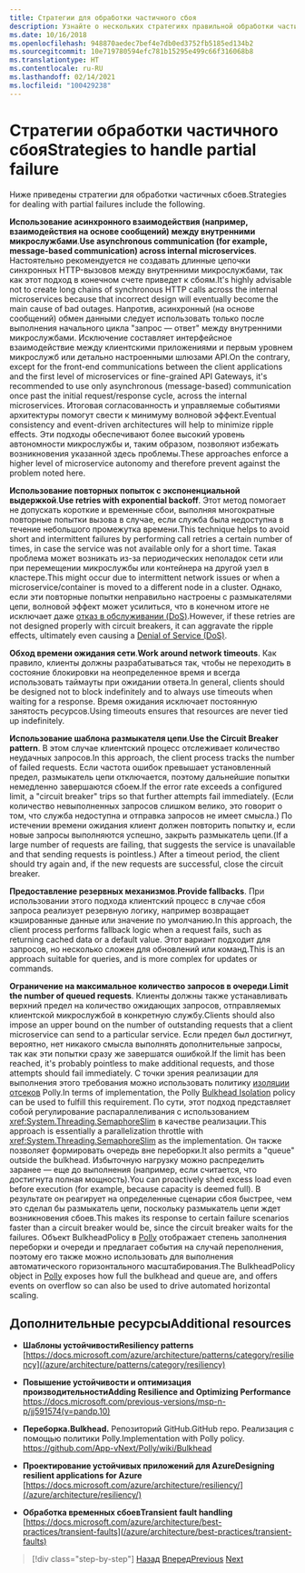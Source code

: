 ```yaml
---
title: Стратегии для обработки частичного сбоя
description: Узнайте о нескольких стратегиях правильной обработки частичных сбоев.
ms.date: 10/16/2018
ms.openlocfilehash: 948870aedec7bef4e7db0ed3752fb5185ed134b2
ms.sourcegitcommit: 10e719780594efc781b15295e499c66f316068b8
ms.translationtype: HT
ms.contentlocale: ru-RU
ms.lasthandoff: 02/14/2021
ms.locfileid: "100429238"
---
```

# <a name="strategies-to-handle-partial-failure"></a><span data-ttu-id="ff36f-103">Стратегии обработки частичного сбоя</span><span class="sxs-lookup"><span data-stu-id="ff36f-103">Strategies to handle partial failure</span></span>

<span data-ttu-id="ff36f-104">Ниже приведены стратегии для обработки частичных сбоев.</span><span class="sxs-lookup"><span data-stu-id="ff36f-104">Strategies for dealing with partial failures include the following.</span></span>

<span data-ttu-id="ff36f-105">**Использование асинхронного взаимодействия (например, взаимодействия на основе сообщений) между внутренними микрослужбами**.</span><span class="sxs-lookup"><span data-stu-id="ff36f-105">**Use asynchronous communication (for example, message-based communication) across internal microservices**.</span></span> <span data-ttu-id="ff36f-106">Настоятельно рекомендуется не создавать длинные цепочки синхронных HTTP-вызовов между внутренними микрослужбами, так как этот подход в конечном счете приведет к сбоям.</span><span class="sxs-lookup"><span data-stu-id="ff36f-106">It's highly advisable not to create long chains of synchronous HTTP calls across the internal microservices because that incorrect design will eventually become the main cause of bad outages.</span></span> <span data-ttu-id="ff36f-107">Напротив, асинхронный (на основе сообщений) обмен данными следует использовать только после выполнения начального цикла "запрос — ответ" между внутренними микрослужбами. Исключение составляет интерфейсное взаимодействие между клиентскими приложениями и первым уровнем микрослужб или детально настроенными шлюзами API.</span><span class="sxs-lookup"><span data-stu-id="ff36f-107">On the contrary, except for the front-end communications between the client applications and the first level of microservices or fine-grained API Gateways, it's recommended to use only asynchronous (message-based) communication once past the initial request/response cycle, across the internal microservices.</span></span> <span data-ttu-id="ff36f-108">Итоговая согласованность и управляемые событиями архитектуры помогут свести к минимуму волновой эффект.</span><span class="sxs-lookup"><span data-stu-id="ff36f-108">Eventual consistency and event-driven architectures will help to minimize ripple effects.</span></span> <span data-ttu-id="ff36f-109">Эти подходы обеспечивают более высокий уровень автономности микрослужбы и, таким образом, позволяют избежать возникновения указанной здесь проблемы.</span><span class="sxs-lookup"><span data-stu-id="ff36f-109">These approaches enforce a higher level of microservice autonomy and therefore prevent against the problem noted here.</span></span>

<span data-ttu-id="ff36f-110">**Использование повторных попыток с экспоненциальной выдержкой**.</span><span class="sxs-lookup"><span data-stu-id="ff36f-110">**Use retries with exponential backoff**.</span></span> <span data-ttu-id="ff36f-111">Этот метод помогает не допускать короткие и временные сбои, выполняя многократные повторные попытки вызова в случае, если служба была недоступна в течение небольшого промежутка времени.</span><span class="sxs-lookup"><span data-stu-id="ff36f-111">This technique helps to avoid short and intermittent failures by performing call retries a certain number of times, in case the service was not available only for a short time.</span></span> <span data-ttu-id="ff36f-112">Такая проблема может возникать из-за периодических неполадок сети или при перемещении микрослужбы или контейнера на другой узел в кластере.</span><span class="sxs-lookup"><span data-stu-id="ff36f-112">This might occur due to intermittent network issues or when a microservice/container is moved to a different node in a cluster.</span></span> <span data-ttu-id="ff36f-113">Однако, если эти повторные попытки неправильно настроены с размыкателями цепи, волновой эффект может усилиться, что в конечном итоге не исключает даже [отказ в обслуживании (DoS)](https://en.wikipedia.org/wiki/Denial-of-service_attack).</span><span class="sxs-lookup"><span data-stu-id="ff36f-113">However, if these retries are not designed properly with circuit breakers, it can aggravate the ripple effects, ultimately even causing a [Denial of Service (DoS)](https://en.wikipedia.org/wiki/Denial-of-service_attack).</span></span>

<span data-ttu-id="ff36f-114">**Обход времени ожидания сети**.</span><span class="sxs-lookup"><span data-stu-id="ff36f-114">**Work around network timeouts**.</span></span> <span data-ttu-id="ff36f-115">Как правило, клиенты должны разрабатываться так, чтобы не переходить в состояние блокировки на неопределенное время и всегда использовать таймауты при ожидании ответа.</span><span class="sxs-lookup"><span data-stu-id="ff36f-115">In general, clients should be designed not to block indefinitely and to always use timeouts when waiting for a response.</span></span> <span data-ttu-id="ff36f-116">Время ожидания исключает постоянную занятость ресурсов.</span><span class="sxs-lookup"><span data-stu-id="ff36f-116">Using timeouts ensures that resources are never tied up indefinitely.</span></span>

<span data-ttu-id="ff36f-117">**Использование шаблона размыкателя цепи**.</span><span class="sxs-lookup"><span data-stu-id="ff36f-117">**Use the Circuit Breaker pattern**.</span></span> <span data-ttu-id="ff36f-118">В этом случае клиентский процесс отслеживает количество неудачных запросов.</span><span class="sxs-lookup"><span data-stu-id="ff36f-118">In this approach, the client process tracks the number of failed requests.</span></span> <span data-ttu-id="ff36f-119">Если частота ошибок превышает установленный предел, размыкатель цепи отключается, поэтому дальнейшие попытки немедленно завершаются сбоем.</span><span class="sxs-lookup"><span data-stu-id="ff36f-119">If the error rate exceeds a configured limit, a "circuit breaker" trips so that further attempts fail immediately.</span></span> <span data-ttu-id="ff36f-120">(Если количество невыполненных запросов слишком велико, это говорит о том, что служба недоступна и отправка запросов не имеет смысла.) По истечении времени ожидания клиент должен повторить попытку и, если новые запросы выполняются успешно, закрыть размыкатель цепи.</span><span class="sxs-lookup"><span data-stu-id="ff36f-120">(If a large number of requests are failing, that suggests the service is unavailable and that sending requests is pointless.) After a timeout period, the client should try again and, if the new requests are successful, close the circuit breaker.</span></span>

<span data-ttu-id="ff36f-121">**Предоставление резервных механизмов**.</span><span class="sxs-lookup"><span data-stu-id="ff36f-121">**Provide fallbacks**.</span></span> <span data-ttu-id="ff36f-122">При использовании этого подхода клиентский процесс в случае сбоя запроса реализует резервную логику, например возвращает кэшированные данные или значение по умолчанию.</span><span class="sxs-lookup"><span data-stu-id="ff36f-122">In this approach, the client process performs fallback logic when a request fails, such as returning cached data or a default value.</span></span> <span data-ttu-id="ff36f-123">Этот вариант подходит для запросов, но несколько сложен для обновлений или команд.</span><span class="sxs-lookup"><span data-stu-id="ff36f-123">This is an approach suitable for queries, and is more complex for updates or commands.</span></span>

<span data-ttu-id="ff36f-124">**Ограничение на максимальное количество запросов в очереди**.</span><span class="sxs-lookup"><span data-stu-id="ff36f-124">**Limit the number of queued requests**.</span></span> <span data-ttu-id="ff36f-125">Клиенты должны также устанавливать верхний предел на количество ожидающих запросов, отправляемых клиентской микрослужбой в конкретную службу.</span><span class="sxs-lookup"><span data-stu-id="ff36f-125">Clients should also impose an upper bound on the number of outstanding requests that a client microservice can send to a particular service.</span></span> <span data-ttu-id="ff36f-126">Если предел был достигнут, вероятно, нет никакого смысла выполнять дополнительные запросы, так как эти попытки сразу же завершатся ошибкой.</span><span class="sxs-lookup"><span data-stu-id="ff36f-126">If the limit has been reached, it's probably pointless to make additional requests, and those attempts should fail immediately.</span></span> <span data-ttu-id="ff36f-127">С точки зрения реализации для выполнения этого требования можно использовать политику [изоляции отсеков](https://github.com/App-vNext/Polly/wiki/Bulkhead) Polly.</span><span class="sxs-lookup"><span data-stu-id="ff36f-127">In terms of implementation, the Polly [Bulkhead Isolation](https://github.com/App-vNext/Polly/wiki/Bulkhead) policy can be used to fulfill this requirement.</span></span> <span data-ttu-id="ff36f-128">По сути, этот подход представляет собой регулирование распараллеливания с использованием <xref:System.Threading.SemaphoreSlim> в качестве реализации.</span><span class="sxs-lookup"><span data-stu-id="ff36f-128">This approach is essentially a parallelization throttle with <xref:System.Threading.SemaphoreSlim> as the implementation.</span></span> <span data-ttu-id="ff36f-129">Он также позволяет формировать очередь вне переборки.</span><span class="sxs-lookup"><span data-stu-id="ff36f-129">It also permits a "queue" outside the bulkhead.</span></span> <span data-ttu-id="ff36f-130">Избыточную нагрузку можно распределить заранее — еще до выполнения (например, если считается, что достигнута полная мощность).</span><span class="sxs-lookup"><span data-stu-id="ff36f-130">You can proactively shed excess load even before execution (for example, because capacity is deemed full).</span></span> <span data-ttu-id="ff36f-131">В результате он реагирует на определенные сценарии сбоя быстрее, чем это сделал бы размыкатель цепи, поскольку размыкатель цепи ждет возникновения сбоев.</span><span class="sxs-lookup"><span data-stu-id="ff36f-131">This makes its response to certain failure scenarios faster than a circuit breaker would be, since the circuit breaker waits for the failures.</span></span> <span data-ttu-id="ff36f-132">Объект BulkheadPolicy в [Polly](https://thepollyproject.azurewebsites.net/) отображает степень заполнения переборки и очереди и предлагает события на случай переполнения, поэтому его также можно использовать для выполнения автоматического горизонтального масштабирования.</span><span class="sxs-lookup"><span data-stu-id="ff36f-132">The BulkheadPolicy object in [Polly](https://thepollyproject.azurewebsites.net/) exposes how full the bulkhead and queue are, and offers events on overflow so can also be used to drive automated horizontal scaling.</span></span>

## <a name="additional-resources"></a><span data-ttu-id="ff36f-133">Дополнительные ресурсы</span><span class="sxs-lookup"><span data-stu-id="ff36f-133">Additional resources</span></span>

- <span data-ttu-id="ff36f-134">**Шаблоны устойчивости**</span><span class="sxs-lookup"><span data-stu-id="ff36f-134">**Resiliency patterns**</span></span>\
  [https://docs.microsoft.com/azure/architecture/patterns/category/resiliency](/azure/architecture/patterns/category/resiliency)

- <span data-ttu-id="ff36f-135">**Повышение устойчивости и оптимизация производительности**</span><span class="sxs-lookup"><span data-stu-id="ff36f-135">**Adding Resilience and Optimizing Performance**</span></span>\
  <https://docs.microsoft.com/previous-versions/msp-n-p/jj591574(v=pandp.10)>

- <span data-ttu-id="ff36f-136">**Переборка.**</span><span class="sxs-lookup"><span data-stu-id="ff36f-136">**Bulkhead.**</span></span> <span data-ttu-id="ff36f-137">Репозиторий GitHub.</span><span class="sxs-lookup"><span data-stu-id="ff36f-137">GitHub repo.</span></span> <span data-ttu-id="ff36f-138">Реализация с помощью политики Polly.</span><span class="sxs-lookup"><span data-stu-id="ff36f-138">Implementation with Polly policy.</span></span>\
  <https://github.com/App-vNext/Polly/wiki/Bulkhead>

- <span data-ttu-id="ff36f-139">**Проектирование устойчивых приложений для Azure**</span><span class="sxs-lookup"><span data-stu-id="ff36f-139">**Designing resilient applications for Azure**</span></span>\
  [https://docs.microsoft.com/azure/architecture/resiliency/](/azure/architecture/resiliency/)

- <span data-ttu-id="ff36f-140">**Обработка временных сбоев**</span><span class="sxs-lookup"><span data-stu-id="ff36f-140">**Transient fault handling**</span></span>\
  [https://docs.microsoft.com/azure/architecture/best-practices/transient-faults](/azure/architecture/best-practices/transient-faults)

>[!div class="step-by-step"]
><span data-ttu-id="ff36f-141">[Назад](handle-partial-failure.md)
>[Вперед](implement-retries-exponential-backoff.md)</span><span class="sxs-lookup"><span data-stu-id="ff36f-141">[Previous](handle-partial-failure.md)
[Next](implement-retries-exponential-backoff.md)</span></span>
